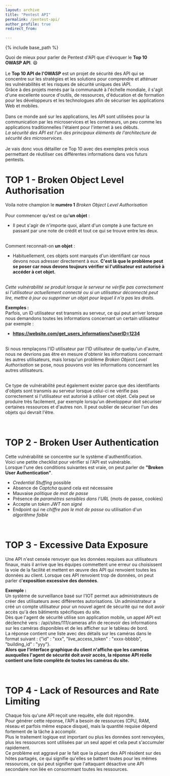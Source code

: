 ```yaml
---
layout: archive
title: "Pentest API"
permalink: /pentest-api/
author_profile: true
redirect_from:

---
```


{% include base_path %}

Quoi de mieux pour parler de Pentest d'API que d'évoquer le **Top 10 OWASP API**. 😄
<br/>
<br/>Le **Top 10 API de l'OWASP** est un projet de sécurité des API qui se concentre sur les stratégies et les solutions pour comprendre et atténuer les vulnérabilités et les risques de sécurité uniques des iAPI. 
<br/>Grâce à des projets menés par la communauté à l'échelle mondiale, il s'agit d'une excellente source d'outils, de ressources, d'éducation et de formation pour les développeurs et les technologues afin de sécuriser les applications Web et mobiles.
<br/> 
<br/>Dans ce monde axé sur les applications, les API sont utilisées pour la communication par les microservices et les conteneurs, un peu comme les applications traditionnelles l'étaient pour l'internet à ses débuts. 
<br/>*La sécurité des API est l'un des principaux éléments de l'architecture de sécurité des microservices.*
<br/> 
<br/>Je vais donc vous détailler ce Top 10 avec des exemples précis vous permettant de réutiliser ces différentes informations dans vos futurs pentests.


TOP 1 - Broken Object Level Authorisation
======
Voila notre champion le **numéro 1** *Broken Object Level Authorisation*
<br/>
<br/> Pour commencer qu'est ce qu'**un objet** :
* Il peut s'agir de n'importe quoi, allant d'un compte à une facture en passant par une note de crédit et tout ce qui se trouve entre les deux. 

<br/> Comment reconnait-on **un objet** :
* Habituellement, ces objets sont marqués d'un identifiant car nous devons nous adresser directement à eux. **C'est là que le problème peut se poser car nous devons toujours vérifier si l'utilisateur est autorisé à accéder à cet objet.** 

<br/> *Cette vulnérabilité se produit lorsque le serveur ne vérifie pas correctement si l'utilisateur actuellement connecté ou si un utilisateur déconnecté peut lire, mettre à jour ou supprimer un objet pour lequel il n'a pas les droits.*
<br/>

**Exemples :**
<br/> Parfois, un ID utilisateur est transmis au serveur, ce qui peut arriver lorsque nous demandons toutes les informations concernant un certain utilisateur par exemple :
* **https://website.com/get_users_informations?userID=1234**

<br/> Si nous remplaçons l'ID utilisateur par l'ID utilisateur de quelqu'un d'autre, nous ne devrions pas être en mesure d'obtenir les informations concernant les autres utilisateurs, mais lorsqu'un problème *Broken Object Level Authorisation* se pose, nous pouvons voir les informations concernant les autres utilisateurs.

<br/> Ce type de vulnérabilité peut également exister parce que des identifiants d'objets sont transmis au serveur lorsque celui-ci ne vérifie pas correctement si l'utilisateur est autorisé à utiliser cet objet. Cela peut se produire très facilement, par exemple lorsqu'un développeur doit sécuriser certaines ressources et d'autres non. Il peut oublier de sécuriser l'un des objets qui devrait l'être.

<br/>

TOP 2 - Broken User Authentication
======
Cette vulnérabilité se concentre sur le système d'authentification.
<br/> Voici une petite checklist pour vérifier si l'API est vulnérable.
<br/> Lorsque l'une des conditions suivantes est vraie, on peut parler de **"Broken User Authentication"**.

* *Credential Stuffing* possible
* Absence de *Captcha* quand cela est nécessaire
* Mauvaise *politique de mot de passe*
* Présence de *paramètres sensibles dans l'URL* (mots de passe, cookies)
* Accepte un *token JWT non signé*
* Endpoint qui ne *chiffre pas le mot de passe* ou utilisation d'un *algorithme faible*

<br/>

TOP 3 - Excessive Data Exposure
======
Une API n'est censée renvoyer que les données requises aux utilisateurs finaux, mais il arrive que les équipes commettent une erreur ou choisissent la voie de la facilité et mettent en œuvre des API qui renvoient toutes les données au client. Lorsque ces API renvoient trop de données, on peut parler d'**exposition excessive des données**.
<br/>

**Exemple :**
<br/> Un système de surveillance basé sur l'IOT permet aux administrateurs de créer des utilisateurs avec différentes autorisations. Un administrateur a créé un compte utilisateur pour un nouvel agent de sécurité qui ne doit avoir accès qu'à des bâtiments spécifiques du site. 
<br/> Dès que l'agent de sécurité utilise son application mobile, un appel API est déclenché vers : /api/sites/111/cameras afin de recevoir des informations sur les caméras disponibles et de les afficher sur le tableau de bord. 
<br/> La réponse contient une liste avec des détails sur les caméras dans le format suivant : {"id" : "xxx", "live_access_token" : "xxxx-bbbbb", "building_id" : "yyy"}. 
<br/> **Alors que l'interface graphique du client n'affiche que les caméras auxquelles l'agent de sécurité doit avoir accès, la réponse API réelle contient une liste complète de toutes les caméras du site.**

<br/>

TOP 4 - Lack of Resources and Rate Limiting 
======
Chaque fois qu'une API reçoit une requête, elle doit répondre. 
<br/> Pour générer cette réponse, l'API a besoin de ressources (CPU, RAM, réseau et parfois même espace disque), mais la quantité requise dépend fortement de la tâche à accomplir. 
<br/> Plus le traitement logique est important ou plus les données sont renvoyées, plus les ressources sont utilisées par un seul appel et cela peut s'accumuler rapidement. 
<br/>Ce problème est aggravé par le fait que la plupart des API résident sur des hôtes partagés, ce qui signifie qu'elles se battent toutes pour les mêmes ressources, ce qui peut signifier que l'attaquant désactive une API secondaire non liée en consommant toutes les ressources.
